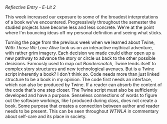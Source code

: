 _Reflective Entry - E-Lit 2_

This week increased our exposure to some of the broadest interpretations of a book we've encountered. Progressively throughout the semester the studied projects have become less and less concrete. We're at the point where I'm bouncing ideas off my personal definition and seeing what sticks.

Turning the page from the previous week when we learned about Twine, *With Those We Love Alive* took us on an interactive mythical adventure, with rather grim imagery. Each decision we made could either open up a new pathway to advance the story or circle us back to the other possible decisions. Famously used to map out *Bandersnatch*, Twine lends itself to complex story structures and new technological avenues. But is a Twine script inherently a book? I don't think so. Code needs more than just linked structure to be a book in my opinion. The code first needs an interface, which can also be produced by Twine. If a reader can absorb the content of the code that's one step closer. The Twine script must also be sufficiently developed and have a purpose. Senseless connections of words to figure out the software workings, like I produced during class, does not create a book. Some purpose that creates a connection between author and reader needs to be present. This can be seen throughout *WTWLA* in commentary about self-care and its place in society.
